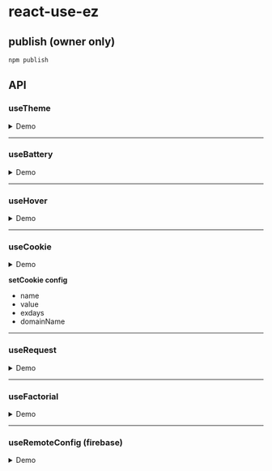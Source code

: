 # react-use-ez

## publish (owner only)

```js
npm publish
```

## API

### useTheme

<details close>
<summary>Demo</summary>

```js
import { useTheme, Theme } from "react-use-ez";

const [theme, changeTheme] = useTheme()

<button onClick={() => changeTheme()}>change theme</button>
```

</details>

---

### useBattery

<details close>
<summary>Demo</summary>

```js
import { useBattery } from 'react-use-ez'

const battery = useBattery()
```

</details>

---

### useHover

<details close>
<summary>Demo</summary>

```js
import { useHover } from 'react-use-ez'

const [hoverRef, isHovering] = useHover()

<div ref={hoverRef}>{isHovering ? "Hovering" : "Not Hovering"}</div>
```

</details>

---

### useCookie

<details close>
<summary>Demo</summary>

```js
import { useCookie } from 'react-use-ez'

const [getCookie, setCookie] = useCookie()

console.log(getCookie("cookie-name"))

<button
    onClick={() => {
      setCookie("cookie-name", "cookie-value");
    }}
  >
    點擊
</button>
```

</details>

**setCookie config**

- name
- value
- exdays
- domainName

---

### useRequest

<details close>
<summary>Demo</summary>

```js
import { useRequest } from 'react-use-ez'

const getUser = (): Promise<any> => {...}

const { loading, data: users, error } = useRequest(getUsers);
```

</details>

---

### useFactorial

<details close>
<summary>Demo</summary>

```js
import { useFactorial } from 'react-use-ez'

const { result } = useFactorial(3)
```

</details>

---

### useRemoteConfig (firebase)

<details close>
<summary>Demo</summary>

```js
import { useRemoteConfig } from 'react-use-ez'

const firebaseConfig = {
  apiKey: ''
  authDomain: ''
  projectId: ''
  storageBucket: ''
  messagingSenderId: ''
  appId: ''
}

const message = useRemoteConfig(firebaseConfig, 'config-name')
```
